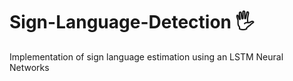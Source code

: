 # Sign-Language-Detection 🖐

Implementation of sign language estimation using an LSTM Neural Networks
